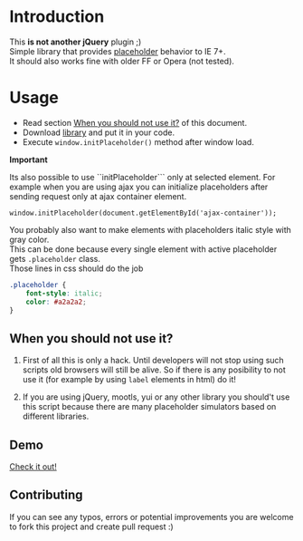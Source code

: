 # Introduction #

This **is not another jQuery** plugin ;)  
Simple library that provides [placeholder](http://www.w3schools.com/html5/att_input_placeholder.asp)
behavior to IE 7+.  
It should also works fine with older FF or Opera (not tested).

# Usage #

* Read section [When you should not use it?](#when-you-should-not-use-it) of this document.
* Download [library](https://raw.github.com/norzechowicz/placeholder.js/master/placeholder.min.js) and put it in your code.
* Execute ``window.initPlaceholder()`` method after window load.

**Important**

Its also possible to use ``initPlaceholder``` only at selected element. For example
when you are using ajax you can initialize placeholders after sending request only at
ajax container element.

``
    window.initPlaceholder(document.getElementById('ajax-container'));
``

You probably also want to make elements with placeholders italic style with gray color.  
This can be done because every single element with active placeholder gets ``.placeholder`` class.   
Those lines in css should do the job

```css
.placeholder {
    font-style: italic;
    color: #a2a2a2;
}
```

## When you should not use it? ##

1. First of all this is only a hack. Until developers will not stop using such scripts
old browsers will still be alive. So if there is any posibility to not use it (for
example by using ``label`` elements in html) do it!

2. If you are using jQuery, mootls, yui or any other library you should't use
this script because there are many placeholder simulators based on different libraries.

## Demo ##

[Check it out!](http://norzechowicz.github.com/placeholder.js)

## Contributing ##

If you can see any typos, errors or potential improvements you are welcome to fork
this project and create pull request :)
